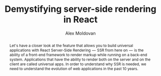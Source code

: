 ---
sections: [reactjs]
link: https://medium.freecodecamp.org/demystifying-reacts-server-side-render-de335d408fe4
title: "Demystifying server-side rendering in React"
author: "Alex Moldovan"
publishedAt: 2018-03-26T00:00:00.000Z
type: [article]
topics: [react_server_side_rendering]
suggestedBy: [andreamangano]
createdAt: 2018-04-07T00:18:21.844Z
reference: aHR0cHM6Ly9tZWRpdW0uZnJlZWNvZGVjYW1wLm9yZy9kZW15c3RpZnlpbmctcmVhY3RzLXNlcnZlci1zaWRlLXJlbmRlci1kZTMzNWQ0MDhmZTQ
slug: demystifying-serverside-rendering-in-react-by-alex-moldovan
abstract: "Let's have a closer look at the feature that allows you to build universal applications with React Server-Side Rendering  —  SSR from here on  —  is the ability of a front-end framework to render markup while running on a back-end system. Applications that have the ability to render both on the server and on the client are called universal apps. In order to understand why SSR is needed, we need to understand the evolution of web applications in the past 10 years."
---